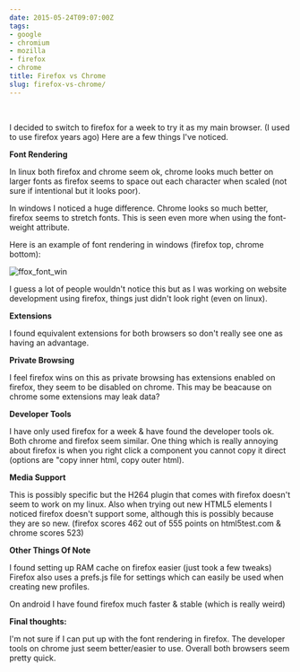 ```yaml
---
date: 2015-05-24T09:07:00Z
tags:
- google
- chromium
- mozilla
- firefox
- chrome
title: Firefox vs Chrome
slug: firefox-vs-chrome/
---
```


<p class="text-center"><img src="/media/images/2014/Nov/google_chrome_ico_128.png" alt=""> <img src="/media/images/2014/Nov/firefox_ico_128.png" alt=""></p>

I decided to switch to firefox for a week to try it as my main browser. (I used to use firefox years ago)
Here are a few things I've noticed.

**Font Rendering**

In linux both firefox and chrome seem ok, chrome looks much better on larger fonts as firefox seems to space out each character when scaled (not sure if intentional but it looks poor).

In windows I noticed a huge difference.
Chrome looks so much better, firefox seems to stretch fonts. This is seen even more when using the font-weight attribute.

Here is an example of font rendering in windows (firefox top, chrome bottom):
<p class="text-center"><img src="https://equk.co.uk/media/images/2015/05/ffox_font_stretch_win.png" alt="ffox_font_win"></p>

I guess a lot of people wouldn't notice this but as I was working on website development using firefox, things just didn't look right (even on linux).

**Extensions**

I found equivalent extensions for both browsers so don't really see one as having an advantage.

**Private Browsing**

I feel firefox wins on this as private browsing has extensions enabled on firefox, they seem to be disabled on chrome.
This may be beacause on chrome some extensions may leak data?

**Developer Tools**

I have only used firefox for a week & have found the developer tools ok.
Both chrome and firefox seem similar.
One thing which is really annoying about firefox is when you right click a component you cannot copy it direct (options are "copy inner html, copy outer html).

**Media Support**

This is possibly specific but the H264 plugin that comes with firefox doesn't seem to work on my linux.
Also when trying out new HTML5 elements I noticed firefox doesn't support some, although this is possibly because they are so new. (firefox scores 462 out of 555 points on html5test.com & chrome scores 523)

**Other Things Of Note**

I found setting up RAM cache on firefox easier (just took a few tweaks)
Firefox also uses a prefs.js file for settings which can easily be used when creating new profiles.

On android I have found firefox much faster & stable (which is really weird)

**Final thoughts:**

I'm not sure if I can put up with the font rendering in firefox.
The developer tools on chrome just seem better/easier to use.
Overall both browsers seem pretty quick.